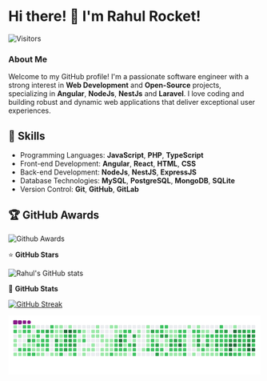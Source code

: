# Hi there! 👋 I'm Rahul Rocket!

![Visitors](https://visitor-badge.laobi.icu/badge?page_id=rahul-rocket)

### About Me

Welcome to my GitHub profile! I'm a passionate software engineer with a strong interest in **Web Development** and **Open-Source** projects, specializing in **Angular**, **NodeJs**, **NestJs** and **Laravel**. I love coding and building robust and dynamic web applications that deliver exceptional user experiences.

## 🚀 Skills

- Programming Languages: **JavaScript**, **PHP**, **TypeScript**
- Front-end Development: **Angular**, **React**, **HTML**, **CSS**
- Back-end Development: **NodeJs**, **NestJS**, **ExpressJS**
- Database Technologies: **MySQL**, **PostgreSQL**, **MongoDB**, **SQLite**
- Version Control: **Git**, **GitHub**, **GitLab**

## 🏆 GitHub Awards

![Github Awards](https://github-profile-trophy.vercel.app/?username=rahul-rocket)


⭐ <b>GitHub Stars</b>

![Rahul's GitHub stats](https://github-readme-stats.vercel.app/api?username=rahul-rocket&show_icons=true&theme=radical)

💪 <b>GitHub Stats</b>

[![GitHub Streak](https://streak-stats.demolab.com?user=rahul-rocket&theme=dark)](https://git.io/streak-stats)

![snake gif](https://github.com/rahul-rocket/rahul-rocket/blob/output/github-contribution-grid-snake.gif)
